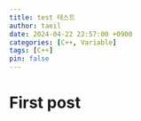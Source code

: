 ```yaml
---
title: test 테스트
author: taeil
date: 2024-04-22 22:57:00 +0900
categories: [C++, Variable]
tags: [C++]
pin: false
---
```


# First post